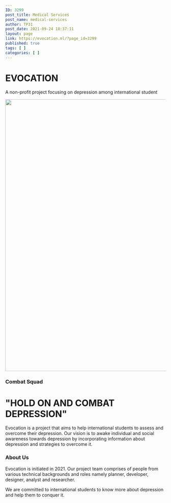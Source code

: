 ```yaml
---
ID: 3299
post_title: Medical Services
post_name: medical-services
author: TP31
post_date: 2021-09-24 18:37:11
layout: page
link: https://evocation.ml/?page_id=3299
published: true
tags: [ ]
categories: [ ]
---
```

<h1 data-content="EVOCATION">
					EVOCATION				</h1>
				                    <p>
						A non-profit project focusing on depression among international student                    </p>
															<img width="851" height="851" src="http://evocation.ml/wp-content/uploads/2021/08/logo-2-e1630763709659.png" alt="" loading="lazy" srcset="https://evocation.ml/wp-content/uploads/2021/08/logo-2-e1630763709659.png 851w, https://evocation.ml/wp-content/uploads/2021/08/logo-2-e1630763709659-300x300.png 300w, https://evocation.ml/wp-content/uploads/2021/08/logo-2-e1630763709659-150x150.png 150w, https://evocation.ml/wp-content/uploads/2021/08/logo-2-e1630763709659-768x768.png 768w" sizes="(max-width: 851px) 100vw, 851px" />															
			<h3>Combat Squad</h3>		
                <h1 data-content="&quot;HOLD ON AND COMBAT DEPRESSION&quot;">
					"HOLD ON AND COMBAT DEPRESSION"				</h1>
				                    <p>
						Evocation is a project that aims to help international students to assess and overcome their depression. Our vision is to awake individual and social awareness towards depression by incorporating information about depression and strategies to overcome it.                    </p>
			<h3>About Us</h3>		
		<p>Evocation is initiated in 2021. Our project team comprises of people from various technical backgrounds and roles namely planner, developer, designer, analyst and researcher.</p><p>We are committed to international students to know more about depression and help them to conquer it.</p>